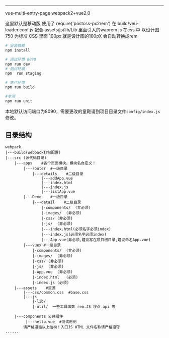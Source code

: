 ********************************************************************************
vue-multi-entry-page webpack2+vue2.0

这里默认是移动版 使用了  require('postcss-px2rem') 在 build/veu-loader.conf.js
配合 assets/js/lib/Lib 里面引入的waprem.js  在css 中 以设计图 750 为标准 CSS 里面 100px 就是设计图的100pX 会自动转换成rem

``` bash
# 安装依赖
npm install

# 调试环境 8090
npm run dev
# 测试环境
npm  run staging

# 生产环境
npm run build

#单测
npm run unit 
```
本地默认访问端口为8090，需要更改的童鞋请到项目目录文件`config/index.js`修改。

## 目录结构
```
webpack
|---build(webpack打包配置)
|---src (源代码目录)
    |---apps    #各个页面模块，模块名自定义！
        |---router  #一级目录
            |---details    #二级目录
                |---addApp.vue
                |---index.html
                |---index.js
                |---listApp.vue
        |---Demo    #一级目录
            |---detail    #二级目录
                |-components/  (非必须)
                |-images/  (非必须)
                |-css/ (非必须)
                |-js/  (非必须)		
                |---index.html(必须名字必须index)
                |---index.js(必须名字必须index)
                |---App.vue(非必须,建议写在项目根目录,建议命名App.vue)
        |---vuex #一级目录
            |-components/  (非必须)
            |-images/  (非必须)
            |-css/ (非必须)
            |-js/  (非必须)
            |-App.vue  (非必须)
            |-index.html   (必须)
            |-index.js (必须)
    |---assets    #资源
        |---css/common.css  #base.css
        |---js
            |-lib/  
            |-util/  一些工具函数 rem.JS 埋点 api 等
           
    |---components 公共组件
         |---hello.vue  #测试用例
        请严格遵循以上结构！入口JS HTML 文件名称请严格遵守
......

```

